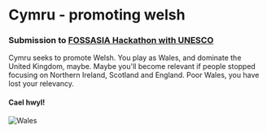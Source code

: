 # Cymru - promoting welsh

### Submission to [FOSSASIA Hackathon with UNESCO](https://fossasia-hackathon.devpost.com/)

Cymru seeks to promote Welsh. You play as Wales, and dominate the United Kingdom, maybe. Maybe you'll become relevant if people stopped focusing on Northern Ireland, Scotland and England. Poor Wales, you have lost your relevancy. 


#### Cael hwyl!

![Wales](https://challengepost-s3-challengepost.netdna-ssl.com/photos/production/software_thumbnail_photos/000/781/529/datas/medium.png)

